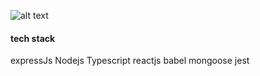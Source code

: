 ![alt text](https://miro.medium.com/max/680/1*gPQDzHAT_df9y6491dhxag.png)

#### tech stack

expressJs
Nodejs
Typescript 
reactjs
babel
mongoose
jest

